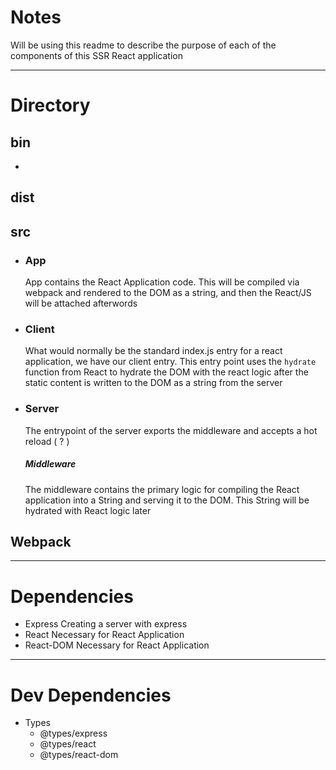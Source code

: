 # Notes
  Will be using this readme to describe the purpose of each of the components
  of this SSR React application
***
# Directory
## bin
- 
## dist
## src
- ### App
    App contains the React Application code. This will be compiled via webpack and rendered to the DOM
    as a string, and then the React/JS will be attached afterwords
- ### Client
    What would normally be the standard index.js entry for a react application, we have our client entry.
    This entry point uses the <code>hydrate</code> function from React to hydrate the DOM with the react
    logic after the static content is written to the DOM as a string from the server
- ### Server
    The entrypoint of the server exports the middleware and accepts a hot reload ( ? )
    ##### Middleware
    The middleware contains the primary logic for compiling the React application into a String and serving
    it to the DOM. This String will be hydrated with React logic later
## Webpack
***
# Dependencies
- Express 
  Creating a server with express
- React
  Necessary for React Application
- React-DOM
  Necessary for React Application
***
# Dev Dependencies
- Types
  - @types/express
  - @types/react
  - @types/react-dom